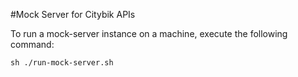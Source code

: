 #Mock Server for Citybik APIs

To run a mock-server instance on a machine,
execute the following command:

    sh ./run-mock-server.sh
